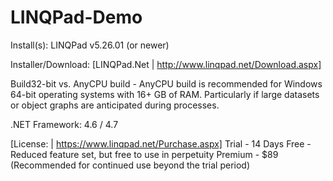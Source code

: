 # LINQPad-Demo

Install(s):
LINQPad v5.26.01 (or newer)

Installer/Download: [LINQPad.Net | http://www.linqpad.net/Download.aspx]

Build32-bit vs. AnyCPU build - AnyCPU build is recommended for Windows 64-bit operating systems with 16+ GB of RAM. Particularly if large datasets or object graphs are anticipated during processes.

.NET Framework: 4.6 / 4.7

[License: | https://www.linqpad.net/Purchase.aspx]
Trial - 14 Days
Free - Reduced feature set, but free to use in perpetuity
Premium - $89 (Recommended for continued use beyond the trial period)
